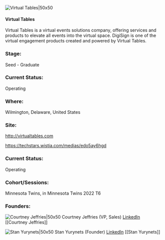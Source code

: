 

![Virtual Tables|50x50](http://apimg.techstars.com/sf/accounts/logo/Logo_56114a1cbe1fa2df07cacca69.png)

#### Virtual Tables
Virtual Tables is a virtual events solutions company, offering services and products to elevate all events into the virtual space. DigiSign is one of the virtual engagement products created and powered by Virtual Tables.

### Stage: 
Seed - Graduate 

### Current Status: 
Operating

### Where:
Wilmington, Delaware, United States

### Site:
http://virtualtables.com

https://techstars.wistia.com/medias/edo5ay6hgd



### Current Status: 
Operating

### Cohort/Sessions: 
Minnesota Twins, in Minnesota Twins 2022 T6

### Founders: 

![Courtney Jeffries|50x50](https://s3.amazonaws.com/techstars/default-user-avatar@2x.png) Courtney Jeffries (VP, Sales) [LinkedIn](https://linkedin.com/in/courtney-jeffries-8b53571a) [[Courtney Jeffries]]

![Stan Yurynets|50x50]() Stan Yurynets (Founder) [LinkedIn](https://linkedin.com/in/stan-yurynets-14b0b127) [[Stan Yurynets]]


